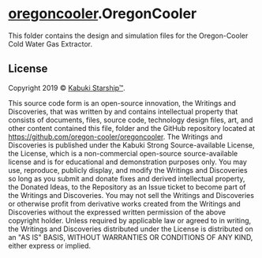 # [oregoncooler](https://github.com/orgon-cooler/oregoncooler).OregonCooler

This folder contains the design and simulation files for the Oregon-Cooler Cold Water Gas Extractor.

## License

Copyright 2019 © [Kabuki Starship™](https://kabukistarship.com).

This source code form is an open-source innovation, the Writings and Discoveries, that was written by and contains intellectual property that consists of documents, files, source code, technology design files, art, and other content contained this file, folder and the GitHub repository located at <https://github.com/oregon-cooler/oregoncooler>. The Writings and Discoveries is published under the Kabuki Strong Source-available License, the License, which is a non-commercial open-source source-available license and is for educational and demonstration purposes only. You may use, reproduce, publicly display, and modify the Writings and Discoveries so long as you submit and donate fixes and derived intellectual property, the Donated Ideas, to the Repository as an Issue ticket to become part of the Writings and Discoveries. You may not sell the Writings and Discoveries or otherwise profit from derivative works created from the Writings and Discoveries without the expressed written permission of the above copyright holder. Unless required by applicable law or agreed to in writing, the Writings and Discoveries distributed under the License is distributed on an "AS IS" BASIS, WITHOUT WARRANTIES OR CONDITIONS OF ANY KIND, either express or implied.

